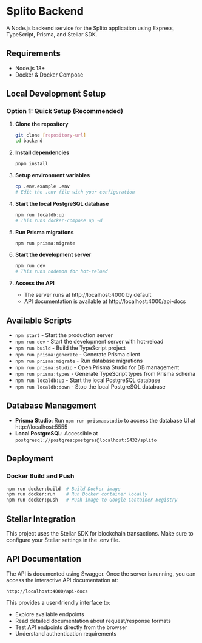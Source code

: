 # Splito Backend

A Node.js backend service for the Splito application using Express, TypeScript, Prisma, and Stellar SDK.

## Requirements

- Node.js 18+
- Docker & Docker Compose

## Local Development Setup

### Option 1: Quick Setup (Recommended)

1. **Clone the repository**

   ```bash
   git clone [repository-url]
   cd backend
   ```

2. **Install dependencies**

   ```bash
   pnpm install
   ```

3. **Setup environment variables**

   ```bash
   cp .env.example .env
   # Edit the .env file with your configuration
   ```

4. **Start the local PostgreSQL database**

   ```bash
   npm run localdb:up
   # This runs docker-compose up -d
   ```

5. **Run Prisma migrations**

   ```bash
   npm run prisma:migrate
   ```

6. **Start the development server**

   ```bash
   npm run dev
   # This runs nodemon for hot-reload
   ```

7. **Access the API**
   - The server runs at http://localhost:4000 by default
   - API documentation is available at http://localhost:4000/api-docs

## Available Scripts

- `npm start` - Start the production server
- `npm run dev` - Start the development server with hot-reload
- `npm run build` - Build the TypeScript project
- `npm run prisma:generate` - Generate Prisma client
- `npm run prisma:migrate` - Run database migrations
- `npm run prisma:studio` - Open Prisma Studio for DB management
- `npm run prisma:types` - Generate TypeScript types from Prisma schema
- `npm run localdb:up` - Start the local PostgreSQL database
- `npm run localdb:down` - Stop the local PostgreSQL database

## Database Management

- **Prisma Studio**: Run `npm run prisma:studio` to access the database UI at http://localhost:5555
- **Local PostgreSQL**: Accessible at `postgresql://postgres:postgres@localhost:5432/splito`

## Deployment

### Docker Build and Push

```bash
npm run docker:build  # Build Docker image
npm run docker:run    # Run Docker container locally
npm run docker:push   # Push image to Google Container Registry
```

## Stellar Integration

This project uses the Stellar SDK for blockchain transactions. Make sure to configure your Stellar settings in the .env file.

## API Documentation

The API is documented using Swagger. Once the server is running, you can access the interactive API documentation at:

```
http://localhost:4000/api-docs
```

This provides a user-friendly interface to:

- Explore available endpoints
- Read detailed documentation about request/response formats
- Test API endpoints directly from the browser
- Understand authentication requirements
